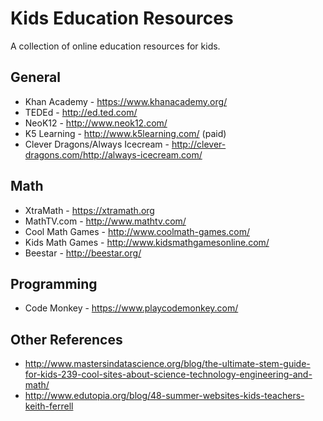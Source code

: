 # Kids Education Resources

A collection of online education resources for kids.

## General

- Khan Academy - https://www.khanacademy.org/
- TEDEd - http://ed.ted.com/
- NeoK12 - http://www.neok12.com/
- K5 Learning - http://www.k5learning.com/ (paid)
- Clever Dragons/Always Icecream  - http://clever-dragons.com/http://always-icecream.com/

## Math

- XtraMath - https://xtramath.org
- MathTV.com - http://www.mathtv.com/
- Cool Math Games - http://www.coolmath-games.com/
- Kids Math Games - http://www.kidsmathgamesonline.com/
- Beestar - http://beestar.org/

## Programming 

- Code Monkey - https://www.playcodemonkey.com/


## Other References
- http://www.mastersindatascience.org/blog/the-ultimate-stem-guide-for-kids-239-cool-sites-about-science-technology-engineering-and-math/
- http://www.edutopia.org/blog/48-summer-websites-kids-teachers-keith-ferrell
